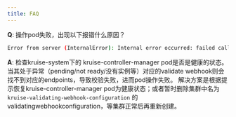 ```yaml
---
title: FAQ
---
```


**Q**: 操作pod失败，出现以下报错什么原因？
```bash
Error from server (InternalError): Internal error occurred: failed calling webhook "vpod.kb.io": failed to call webhook: Post "https://kruise-webhook-service.kruise-system.svc:443/validate-pod?timeout=10s": no endpoints available for service "kruise-webhook-service"
```

**A**: 检查kruise-system下的 kruise-controller-manager pod是否是健康的状态。当其处于异常（pending/not ready/没有实例等）对应的validate webhook则会找不到对应的endpoints，导致校验失败，进而pod操作失败。
解决方案是根据提示恢复kruise-controller-manager pod为健康状态；或者暂时删除集群中名为 `kruise-validating-webhook-configuration` 的validatingwebhookconfiguration，等集群正常后再重新创建。
